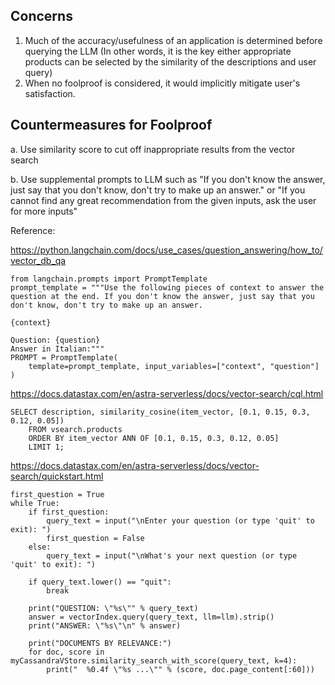 ## Concerns

1. Much of the accuracy/usefulness of an application is determined before querying the LLM (In other words, it is the key either appropriate products can be selected by the similarity of the descriptions and user query)
2. When no foolproof is considered, it would implicitly mitigate user's satisfaction.

## Countermeasures for Foolproof

a. Use similarity score to cut off inappropriate results from the vector search

b. Use supplemental prompts to LLM such as "If you don't know the answer, just say that you don't know, don't try to make up an answer." or "If you cannot find any great recommendation from the given inputs, ask the user for more inputs"

Reference:

https://python.langchain.com/docs/use_cases/question_answering/how_to/vector_db_qa

```
from langchain.prompts import PromptTemplate
prompt_template = """Use the following pieces of context to answer the question at the end. If you don't know the answer, just say that you don't know, don't try to make up an answer.

{context}

Question: {question}
Answer in Italian:"""
PROMPT = PromptTemplate(
    template=prompt_template, input_variables=["context", "question"]
)
```

https://docs.datastax.com/en/astra-serverless/docs/vector-search/cql.html

```
SELECT description, similarity_cosine(item_vector, [0.1, 0.15, 0.3, 0.12, 0.05]) 
    FROM vsearch.products 
    ORDER BY item_vector ANN OF [0.1, 0.15, 0.3, 0.12, 0.05] 
    LIMIT 1;
```

https://docs.datastax.com/en/astra-serverless/docs/vector-search/quickstart.html

```
first_question = True
while True:
    if first_question:
        query_text = input("\nEnter your question (or type 'quit' to exit): ")
        first_question = False
    else:
        query_text = input("\nWhat's your next question (or type 'quit' to exit): ")

    if query_text.lower() == "quit":
        break

    print("QUESTION: \"%s\"" % query_text)
    answer = vectorIndex.query(query_text, llm=llm).strip()
    print("ANSWER: \"%s\"\n" % answer)

    print("DOCUMENTS BY RELEVANCE:")
    for doc, score in myCassandraVStore.similarity_search_with_score(query_text, k=4):
        print("  %0.4f \"%s ...\"" % (score, doc.page_content[:60]))
```
